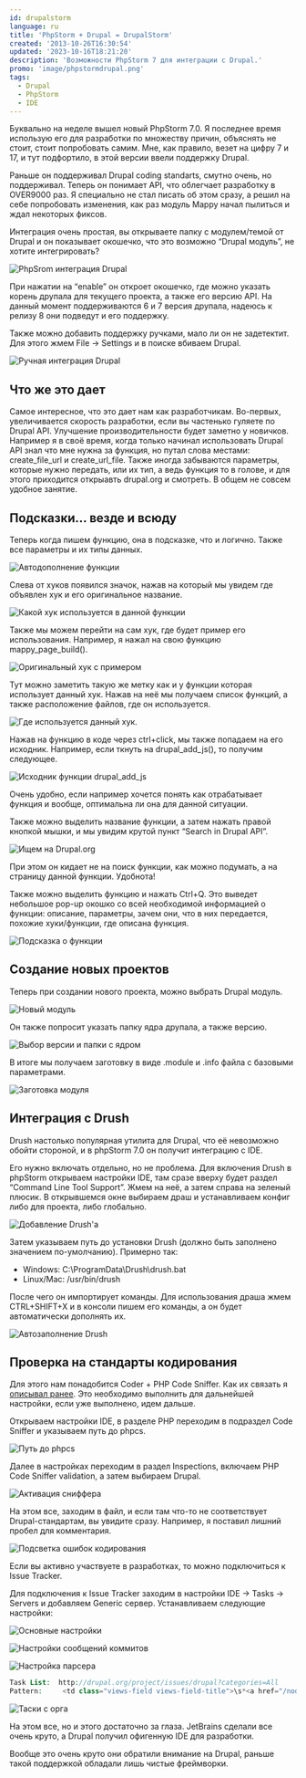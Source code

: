 ```yaml
---
id: drupalstorm
language: ru
title: 'PhpStorm + Drupal = DrupalStorm'
created: '2013-10-26T16:30:54'
updated: '2023-10-16T18:21:20'
description: 'Возможности PhpStorm 7 для интеграции с Drupal.'
promo: 'image/phpstormdrupal.png'
tags:
  - Drupal
  - PhpStorm
  - IDE
---
```


Буквально на неделе вышел новый PhpStorm 7.0. Я последнее время использую его
для разработки по множеству причин, объяснять не стоит, стоит попробовать самим.
Мне, как правило, везет на цифру 7 и 17, и тут подфортило, в этой версии ввели
поддержку Drupal.

Раньше он поддерживал Drupal coding standarts, смутно очень, но поддерживал.
Теперь он понимает API, что облегчает разработку в OVER9000 раз. Я специально не
стал писать об этом сразу, а решил на себе попробовать изменения, как раз модуль
Mappy начал пылиться и ждал некоторых фиксов.

Интеграция очень простая, вы открываете папку с модулем/темой от Drupal и он
показывает окошечко, что это возможно “Drupal модуль”, не хотите интегрировать?

![PhpSrom интеграция Drupal](image/1.png)

При нажатии на “enable” он откроет окошечко, где можно указать корень друпала
для текущего проекта, а также его версию API. На данный момент поддерживаются 6
и 7 версия друпала, надеюсь к релизу 8 они подведут и его поддержку.

Также можно добавить поддержку ручками, мало ли он не задетектит. Для этого жмем
File -> Settings и в поиске вбиваем Drupal.

![Ручная интеграция Drupal](image/2.png)

## Что же это дает

Самое интересное, что это дает нам как разработчикам. Во-первых, увеличивается
скорость разработки, если вы частенько гуляете по Drupal API. Улучшение
производительности будет заметно у новичков. Например я в своё время, когда
только начинал использовать Drupal API знал что мне нужна за функция, но путал
слова местами: create_file_url и create_url_file. Также иногда забываются
параметры, которые нужно передать, или их тип, а ведь функция то в голове, и для
этого приходится открыавть drupal.org и смотреть. В общем не совсем удобное
занятие.

## Подсказки... везде и всюду

Теперь когда пишем функцию, она в подсказке, что и логично. Также все параметры
и их типы данных.

![Автодополнение функции](image/3.png)

Слева от хуков появился значок, нажав на который мы увидем где объявлен хук и
его оригинальное название.

![Какой хук используется в данной функции](image/4.png)

Также мы можем перейти на сам хук, где будет пример его использования. Например,
я нажал на свою функцию mappy_page_build().

![Оригинальный хук с примером](image/5.png)

Тут можно заметить такую же метку как и у функции которая использует данный хук.
Нажав на неё мы получаем список функций, а также расположение файлов, где он
используется.

![Где используется данный хук.](image/6.png)

Нажав на функцию в коде через ctrl+click, мы также попадаем на его исходник.
Например, если ткнуть на drupal_add_js(), то получим следующее.

![Исходник функции drupal_add_js](image/7.png)

Очень удобно, если например хочется понять как отрабатывает функция и вообще,
оптимальна ли она для данной ситуации.

Также можно выделить название функции, а затем нажать правой кнопкой мышки, и мы
увидим крутой пункт “Search in Drupal API”.

![Ищем на Drupal.org](image/8.png)

При этом он кидает не на поиск функции, как можно подумать, а на страницу данной
функции. Удобнота!

Также можно выделить функцию и нажать Ctrl+Q. Это выведет небольшое pop-up
окошко со всей необходимой информацией о функции: описание, параметры, зачем
они, что в них передается, похожие хуки/функции, где описана функция.

![Подсказка о функции](image/9.png)

## Создание новых проектов

Теперь при создании нового проекта, можно выбрать Drupal модуль.

![Новый модуль](image/10.png)

Он также попросит указать папку ядра друпала, а также версию.

![Выбор версии и папки с ядром](image/11.png)

В итоге мы получаем заготовку в виде .module и .info файла с базовыми
параметрами.

![Заготовка модуля](image/12.png)

## Интеграция с Drush

Drush настолько популярная утилита для Drupal, что её невозможно обойти
стороной, и в phpStorm 7.0 он получит интеграцию с IDE.

Его нужно включать отдельно, но не проблема. Для включения Drush в phpStorm
открываем настройки IDE, там сразе вверху будет раздел “Command Line Tool
Support”. Жмем на неё, а затем справа на зеленый плюсик. В открывшемся окне
выбираем драш и устанавливаем конфиг либо для проекта, либо глобально.

![Добавление Drush'a](image/13.png)

Затем указываем путь до установки Drush (должно быть заполнено значением
по-умолчанию). Примерно так:

- Windows: C:\\ProgramData\Drush\drush.bat
- Linux/Mac: /usr/bin/drush

После чего он импортирует команды. Для использования драша жмем CTRL+SHIFT+X и в
консоли пишем его команды, а он будет автоматически дополнять их.

![Автозаполнение Drush](image/14.png)

## Проверка на стандарты кодирования

Для этого нам понадобится Coder + PHP Code Sniffer. Как их связать
я [описывал ранее][ubuntu-drupal-cs]. Это необходимо выполнить для дальнейшей
настройки, если уже выполнено, идем дальше.

Открываем настройки IDE, в разделе PHP переходим в подраздел Code Sniffer и
указываем путь до phpcs.

![Путь до phpcs](image/15.png)

Далее в настройках переходим в раздел Inspections, включаем PHP Code Sniffer
validation, а затем выбираем Drupal.

![Активация сниффера](image/16.png)

На этом все, заходим в файл, и если там что-то не соответствует
Drupal-стандартам, вы увидите сразу. Например, я поставил лишний пробел для
комментария.

![Подсветка ошибок кодирования](image/17.png)

Если вы активно участвуете в разработках, то можно подключиться к Issue Tracker.

Для подключения к Issue Tracker заходим в настройки IDE -> Tasks -> Servers и
добавляем Generic сервер. Устанавливаем следующие настройки:

![Основные настройки](image/18.png)

![Настройки сообщений коммитов](image/19.png)

![Настройка парсера](image/20.png)

```php {"header":"Интеграция с Drupal.org Issues"}
Task List:  http://drupal.org/project/issues/drupal?categories=All   
Pattern:     <td class="views-field views-field-title">\s*<a href="/node/({id}.+?)">({summary}.+?)</a>
```

![Таски с орга](image/21.png)

На этом все, но и этого достаточно за глаза. JetBrains сделали все очень круто,
а Drupal получил офигенную IDE для разработки.

Вообще это очень круто они обратили внимание на Drupal, раньше такой поддержкой
обладали лишь чистые фреймворки.

[ubuntu-drupal-cs]: ../../../../2013/03/09/drupal-code-style-check-ubuntu/index.ru.md
